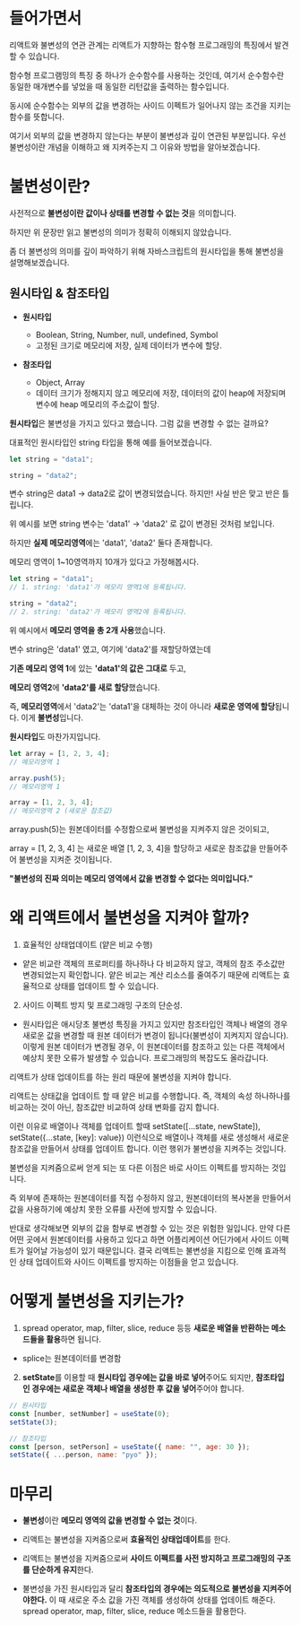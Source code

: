 # 들어가면서

리액트와 불변성의 연관 관계는 리액트가 지향하는 함수형 프로그래밍의 특징에서 발견할 수 있습니다.

함수형 프로그램밍의 특징 중 하나가 순수함수를 사용하는 것인데, 여기서 순수함수란 동일한 매개변수를 넣었을 때 동일한 리턴값을 출력하는 함수입니다.

동시에 순수함수는 외부의 값을 변경하는 사이드 이펙트가 일어나지 않는 조건을 지키는 함수를 뜻합니다.

여기서 외부의 값을 변경하지 않는다는 부분이 불변성과 깊이 연관된 부분입니다. 우선 불변성이란 개념을 이해하고 왜 지켜주는지 그 이유와 방법을 알아보겠습니다.

# 불변성이란?

사전적으로 **불변성이란 값이나 상태를 변경할 수 없는 것**을 의미합니다.

하지만 위 문장만 읽고 불변성의 의미가 정확히 이해되지 않았습니다.

좀 더 불변성의 의미를 깊이 파악하기 위해 자바스크립트의 원시타입을 통해 불변성을 설명해보겠습니다.

## 원시타입 & 참조타입

- **원시타입**

  - Boolean, String, Number, null, undefined, Symbol
  - 고정된 크기로 메모리에 저장, 실제 데이터가 변수에 할당.

- **참조타입**

  - Object, Array
  - 데이터 크기가 정해지지 않고 메모리에 저장, 데이터의 값이 heap에 저장되며 변수에 heap 메모리의 주소값이 할당.

**원시타입**은 불변성을 가지고 있다고 했습니다. 그럼 값을 변경할 수 없는 걸까요?

대표적인 원시타입인 string 타입을 통해 예를 들어보겠습니다.

```javascript
let string = "data1";

string = "data2";
```

변수 string은 data1 -> data2로 값이 변경되었습니다. 하지만! 사실 반은 맞고 반은 틀립니다.

위 예시를 보면 string 변수는 'data1' → 'data2' 로 값이 변경된 것처럼 보입니다.

하지만 **실제 메모리영역**에는 'data1', 'data2' 둘다 존재합니다.

메모리 영역이 1~10영역까지 10개가 있다고 가정해봅시다.

```javascript
let string = "data1";
// 1. string: 'data1'가 메모리 영역1에 등록됩니다.

string = "data2";
// 2. string: 'data2'가 메모리 영역2에 등록됩니다.
```

위 예시에서 **메모리 영역을 총 2개 사용**했습니다.

변수 string은 'data1' 였고, 여기에 'data2'를 재할당하였는데

**기존 메모리 영역 1**에 있는 **'data1'의 값은 그대로** 두고,

**메모리 영역2**에 **'data2'를 새로 할당**했습니다.

즉, **메모리영역**에서 'data2'는 'data1'을 대체하는 것이 아니라 **새로운 영역에 할당**됩니다. 이게 **불변성**입니다.

**원시타입**도 마찬가지입니다.

```javascript
let array = [1, 2, 3, 4];
// 메모리영역 1

array.push(5);
// 메모리영역 1

array = [1, 2, 3, 4];
// 메모리영역 2 (새로운 참조값)
```

array.push(5)는 원본데이터를 수정함으로써 불변성을 지켜주지 않은 것이되고,

array = [1, 2, 3, 4] 는 새로운 배열 [1, 2, 3, 4]을 할당하고 새로운 참조값을 만들어주어 불변성을 지켜준 것이됩니다.

**"불변성의 진짜 의미는 메모리 영역에서 값을 변경할 수 없다는 의미입니다."**

# 왜 리액트에서 불변성을 지켜야 할까?

1. 효율적인 상태업데이트 (얕은 비교 수행)

- 얕은 비교란 객체의 프로퍼티를 하나하나 다 비교하지 않고, 객체의 참조 주소값만 변경되었는지 확인합니다. 얕은 비교는 계산 리소스를 줄여주기 때문에 리액트는 효율적으로 상태를 업데이트 할 수 있습니다.

2. 사이드 이펙트 방지 및 프로그래밍 구조의 단순성.

- 원시타입은 애시당초 불변성 특징을 가지고 있지만 참조타입인 객체나 배열의 경우 새로운 값을 변경할 때 원본 데이터가 변경이 됩니다(불변성이 지켜지지 않습니다). 이렇게 원본 데이터가 변경될 경우, 이 원본데이터를 참조하고 있는 다른 객체에서 예상치 못한 오류가 발생할 수 있습니다. 프로그래밍의 복잡도도 올라갑니다.

리액트가 상태 업데이트를 하는 원리 때문에 불변성을 지켜야 합니다.

리액트는 상태값을 업데이트 할 때 얕은 비교를 수행합니다. 즉, 객체의 속성 하나하나를 비교하는 것이 아닌, 참조값만 비교하여 상태 변화를 감지 합니다.

이런 이유로 배열이나 객체를 업데이트 할때 setState([...state, newState]), setState({...state, [key]: value}) 이런식으로 배열이나 객체를 새로 생성해서 새로운 참조값을 만들어서 상태를 업데이트 합니다. 이런 행위가 불변성을 지켜주는 것입니다.

불변성을 지켜줌으로써 얻게 되는 또 다른 이점은 바로 사이드 이펙트를 방지하는 것입니다.

즉 외부에 존재하는 원본데이터를 직접 수정하지 않고, 원본데이터의 복사본을 만들어서 값을 사용하기에 예상치 못한 오류를 사전에 방지할 수 있습니다.

반대로 생각해보면 외부의 값을 함부로 변경할 수 있는 것은 위험한 일입니다. 만약 다른 어떤 곳에서 원본데이터를 사용하고 있다고 하면 어플리케이션 어딘가에서 사이드 이펙트가 일어날 가능성이 있기 때문입니다. 결국 리액트는 불변성을 지킴으로 인해 효과적인 상태 업데이트와 사이드 이펙트를 방지하는 이점들을 얻고 있습니다.

# 어떻게 불변성을 지키는가?

1. spread operator, map, filter, slice, reduce 등등 **새로운 배열을 반환하는 메소드들을 활용**하면 됩니다.

- splice는 원본데이터를 변경함

2. **setState**를 이용할 때 **원시타입 경우에는 값을 바로 넣어**주어도 되지만, **참조타입인 경우에는 새로운 객체나 배열을 생성한 후 값을 넣어**주어야 합니다.

```javascript
// 원시타입
const [number, setNumber] = useState(0);
setState(3);

// 참조타입
const [person, setPerson] = useState({ name: "", age: 30 });
setState({ ...person, name: "pyo" });
```

# 마무리

- **불변성**이란 **메모리 영역의 값을 변경할 수 없는 것**이다.

- 리액트는 불변성을 지켜줌으로써 **효율적인 상태업데이트**를 한다.

- 리액트는 불변성을 지켜줌으로써 **사이드 이펙트를 사전 방지하고 프로그래밍의 구조를 단순하게 유지**한다.

- 불변성을 가진 원시타입과 달리 **참조타입의 경우에는 의도적으로 불변성을 지켜주어야한다.** 이 때 새로운 주소 값을 가진 객체를 생성하여 상태를 업데이트 해준다. spread operator, map, filter, slice, reduce 메소드들을 활용한다.
